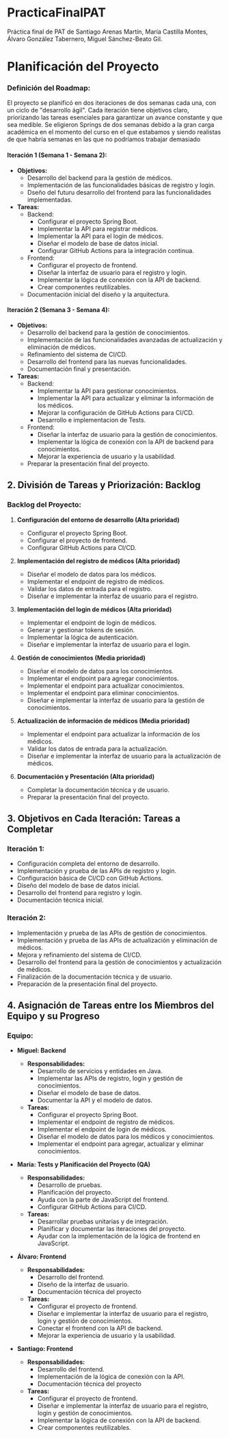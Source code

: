 # PracticaFinalPAT
Práctica final de PAT de Santiago Arenas Martín, María Castilla Montes, Álvaro González Tabernero, Miguel Sánchez-Beato Gil.

# Planificación del Proyecto

### Definición del Roadmap:
El proyecto se planificó en dos iteraciones de dos semanas cada una, con un ciclo de "desarrollo ágil". Cada iteración tiene objetivos claro, priorizando las tareas esenciales para garantizar un avance constante y que sea medible.
Se eligieron Springs de dos semanas debido a la gran carga académica en el momento del curso en el que estabamos y siendo realistas de que habría semanas en las que no podríamos trabajar demasiado

#### Iteración 1 (Semana 1 - Semana 2):
- **Objetivos:**
  - Desarrollo del backend para la gestión de médicos.
  - Implementación de las funcionalidades básicas de registro y login.
  - Dseño del futuru desarrollo del frontend para las funcionalidades implementadas.
- **Tareas:**
  - Backend:
    - Configurar el proyecto Spring Boot.
    - Implementar la API para registrar médicos.
    - Implementar la API para el login de médicos.
    - Diseñar el modelo de base de datos inicial.
    - Configurar GitHub Actions para la integración continua.
  - Frontend:
    - Configurar el proyecto de frontend.
    - Diseñar la interfaz de usuario para el registro y login.
    - Implementar la lógica de conexión con la API de backend.
    - Crear componentes reutilizables.
  - Documentación inicial del diseño y la arquitectura.

#### Iteración 2 (Semana 3 - Semana 4):
- **Objetivos:**
  - Desarrollo del backend para la gestión de conocimientos.
  - Implementación de las funcionalidades avanzadas de actualización y eliminación de médicos.
  - Refinamiento del sistema de CI/CD.
  - Desarrollo del frontend para las nuevas funcionalidades.
  - Documentación final y presentación.
- **Tareas:**
  - Backend:
    - Implementar la API para gestionar conocimientos.
    - Implementar la API para actualizar y eliminar la información de los médicos.
    - Mejorar la configuración de GitHub Actions para CI/CD.
    - Desarrollo e implementacion de Tests.
  - Frontend:
    - Diseñar la interfaz de usuario para la gestión de conocimientos.
    - Implementar la lógica de conexión con la API de backend para conocimientos.
    - Mejorar la experiencia de usuario y la usabilidad.
  - Preparar la presentación final del proyecto.

## 2. División de Tareas y Priorización: Backlog

### Backlog del Proyecto:
1. **Configuración del entorno de desarrollo (Alta prioridad)**
   - Configurar el proyecto Spring Boot.
   - Configurar el proyecto de frontend.
   - Configurar GitHub Actions para CI/CD.

2. **Implementación del registro de médicos (Alta prioridad)**
   - Diseñar el modelo de datos para los médicos.
   - Implementar el endpoint de registro de médicos.
   - Validar los datos de entrada para el registro.
   - Diseñar e implementar la interfaz de usuario para el registro.

3. **Implementación del login de médicos (Alta prioridad)**
   - Implementar el endpoint de login de médicos.
   - Generar y gestionar tokens de sesión.
   - Implementar la lógica de autenticación.
   - Diseñar e implementar la interfaz de usuario para el login.

4. **Gestión de conocimientos (Media prioridad)**
   - Diseñar el modelo de datos para los conocimientos.
   - Implementar el endpoint para agregar conocimientos.
   - Implementar el endpoint para actualizar conocimientos.
   - Implementar el endpoint para eliminar conocimientos.
   - Diseñar e implementar la interfaz de usuario para la gestión de conocimientos.

5. **Actualización de información de médicos (Media prioridad)**
   - Implementar el endpoint para actualizar la información de los médicos.
   - Validar los datos de entrada para la actualización.
   - Diseñar e implementar la interfaz de usuario para la actualización de médicos.

6. **Documentación y Presentación (Alta prioridad)**
   - Completar la documentación técnica y de usuario.
   - Preparar la presentación final del proyecto.

## 3. Objetivos en Cada Iteración: Tareas a Completar

### Iteración 1:
- Configuración completa del entorno de desarrollo.
- Implementación y prueba de las APIs de registro y login.
- Configuración básica de CI/CD con GitHub Actions.
- Diseño del modelo de base de datos inicial.
- Desarrollo del frontend para registro y login.
- Documentación técnica inicial.

### Iteración 2:
- Implementación y prueba de las APIs de gestión de conocimientos.
- Implementación y prueba de las APIs de actualización y eliminación de médicos.
- Mejora y refinamiento del sistema de CI/CD.
- Desarrollo del frontend para la gestión de conocimientos y actualización de médicos.
- Finalización de la documentación técnica y de usuario.
- Preparación de la presentación final del proyecto.

## 4. Asignación de Tareas entre los Miembros del Equipo y su Progreso

### Equipo:
- **Miguel: Backend**
  - **Responsabilidades:**
    - Desarrollo de servicios y entidades en Java.
    - Implementar las APIs de registro, login y gestión de conocimientos.
    - Diseñar el modelo de base de datos.
    - Documentar la API y el modelo de datos.
  - **Tareas:**
    - Configurar el proyecto Spring Boot.
    - Implementar el endpoint de registro de médicos.
    - Implementar el endpoint de login de médicos.
    - Diseñar el modelo de datos para los médicos y conocimientos.
    - Implementar el endpoint para agregar, actualizar y eliminar conocimientos.

- **María: Tests y Planificación del Proyecto (QA)**
  - **Responsabilidades:**
    - Desarrollo de pruebas.
    - Planificación del proyecto.
    - Ayuda con la parte de JavaScript del frontend.
    - Configurar GitHub Actions para CI/CD.
  - **Tareas:**
    - Desarrollar pruebas unitarias y de integración.
    - Planificar y documentar las iteraciones del proyecto.
    - Ayudar con la implementación de la lógica de frontend en JavaScript.

- **Álvaro: Frontend**
  - **Responsabilidades:**
    - Desarrollo del frontend.
    - Diseño de la interfaz de usuario.
    - Documentación técnica del proyecto
  - **Tareas:**
    - Configurar el proyecto de frontend.
    - Diseñar e implementar la interfaz de usuario para el registro, login y gestión de conocimientos.
    - Conectar el frontend con la API de backend.
    - Mejorar la experiencia de usuario y la usabilidad.

- **Santiago: Frontend**
  - **Responsabilidades:**
    - Desarrollo del frontend.
    - Implementación de la lógica de conexión con la API.
    - Documentación técnica del proyecto
  - **Tareas:**
    - Configurar el proyecto de frontend.
    - Diseñar e implementar la interfaz de usuario para el registro, login y gestión de conocimientos.
    - Implementar la lógica de conexión con la API de backend.
    - Crear componentes reutilizables.
